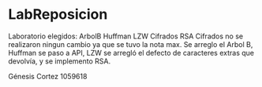 # LabReposicion
Laboratorio elegidos:
ArbolB
Huffman
LZW
Cifrados
RSA
Cifrados no se realizaron ningun cambio ya que se tuvo la nota max. Se arreglo el Arbol B, Huffman se paso a API,
LZW se arregló el defecto de caracteres extras que devolvía, y se implemento RSA.

Génesis Cortez
1059618
